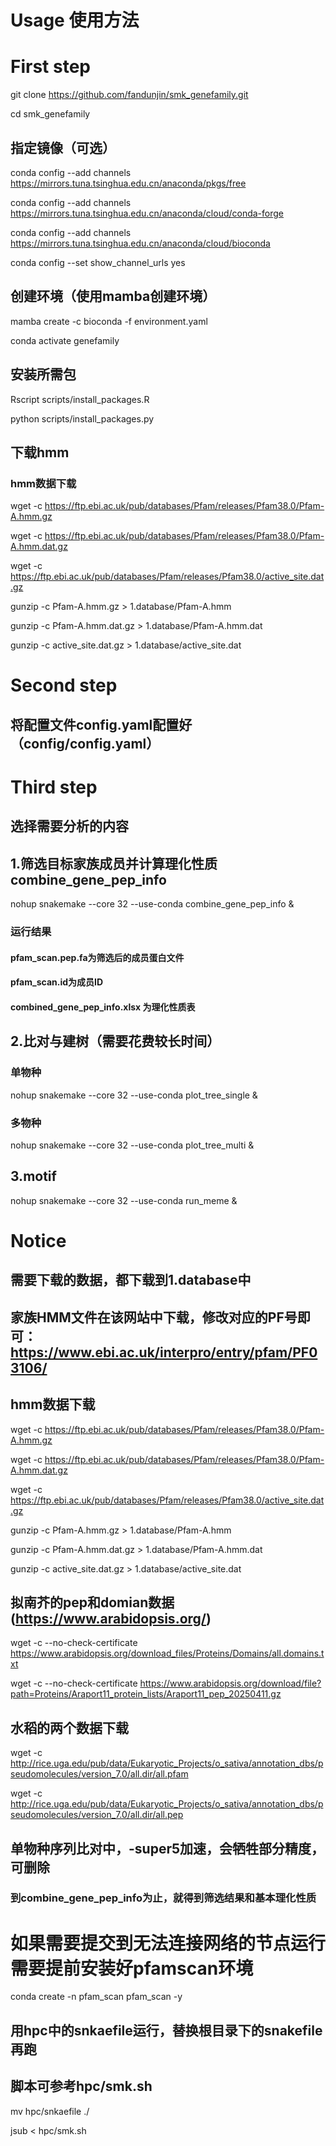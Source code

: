 # Usage 使用方法 #
# First step #
git clone https://github.com/fandunjin/smk_genefamily.git

cd smk_genefamily
## 指定镜像（可选）
conda config --add channels https://mirrors.tuna.tsinghua.edu.cn/anaconda/pkgs/free

conda config --add channels https://mirrors.tuna.tsinghua.edu.cn/anaconda/cloud/conda-forge

conda config --add channels https://mirrors.tuna.tsinghua.edu.cn/anaconda/cloud/bioconda

conda config --set show_channel_urls yes
## 创建环境（使用mamba创建环境）
mamba create -c bioconda -f environment.yaml

conda activate genefamily
## 安装所需包
Rscript scripts/install_packages.R

python scripts/install_packages.py
## 下载hmm
### hmm数据下载
wget -c https://ftp.ebi.ac.uk/pub/databases/Pfam/releases/Pfam38.0/Pfam-A.hmm.gz

wget -c https://ftp.ebi.ac.uk/pub/databases/Pfam/releases/Pfam38.0/Pfam-A.hmm.dat.gz

wget -c https://ftp.ebi.ac.uk/pub/databases/Pfam/releases/Pfam38.0/active_site.dat.gz

gunzip -c Pfam-A.hmm.gz > 1.database/Pfam-A.hmm

gunzip -c Pfam-A.hmm.dat.gz > 1.database/Pfam-A.hmm.dat

gunzip -c active_site.dat.gz > 1.database/active_site.dat

# Second step #
## 将配置文件config.yaml配置好（config/config.yaml）

# Third step #
## 选择需要分析的内容
## 1.筛选目标家族成员并计算理化性质 combine_gene_pep_info
nohup snakemake --core 32 --use-conda combine_gene_pep_info &
### 运行结果
#### pfam_scan.pep.fa为筛选后的成员蛋白文件
#### pfam_scan.id为成员ID
#### combined_gene_pep_info.xlsx 为理化性质表
## 2.比对与建树（需要花费较长时间）
### 单物种
nohup snakemake --core 32 --use-conda plot_tree_single &
### 多物种
nohup snakemake --core 32 --use-conda plot_tree_multi &
## 3.motif
nohup snakemake --core 32 --use-conda run_meme &

# Notice #
## 需要下载的数据，都下载到1.database中 ####
## 家族HMM文件在该网站中下载，修改对应的PF号即可：https://www.ebi.ac.uk/interpro/entry/pfam/PF03106/
## hmm数据下载
wget -c https://ftp.ebi.ac.uk/pub/databases/Pfam/releases/Pfam38.0/Pfam-A.hmm.gz

wget -c https://ftp.ebi.ac.uk/pub/databases/Pfam/releases/Pfam38.0/Pfam-A.hmm.dat.gz

wget -c https://ftp.ebi.ac.uk/pub/databases/Pfam/releases/Pfam38.0/active_site.dat.gz

gunzip -c Pfam-A.hmm.gz > 1.database/Pfam-A.hmm

gunzip -c Pfam-A.hmm.dat.gz > 1.database/Pfam-A.hmm.dat

gunzip -c active_site.dat.gz > 1.database/active_site.dat
## 拟南芥的pep和domian数据(https://www.arabidopsis.org/)
wget -c --no-check-certificate  https://www.arabidopsis.org/download_files/Proteins/Domains/all.domains.txt

wget -c --no-check-certificate  https://www.arabidopsis.org/download/file?path=Proteins/Araport11_protein_lists/Araport11_pep_20250411.gz
## 水稻的两个数据下载
wget -c http://rice.uga.edu/pub/data/Eukaryotic_Projects/o_sativa/annotation_dbs/pseudomolecules/version_7.0/all.dir/all.pfam

wget -c http://rice.uga.edu/pub/data/Eukaryotic_Projects/o_sativa/annotation_dbs/pseudomolecules/version_7.0/all.dir/all.pep
## 单物种序列比对中，-super5加速，会牺牲部分精度，可删除
### 到combine_gene_pep_info为止，就得到筛选结果和基本理化性质

# 如果需要提交到无法连接网络的节点运行需要提前安装好pfamscan环境
conda create -n pfam_scan pfam_scan -y
## 用hpc中的snkaefile运行，替换根目录下的snakefile再跑
## 脚本可参考hpc/smk.sh
mv hpc/snkaefile ./

jsub < hpc/smk.sh
